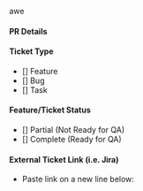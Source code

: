 awe
#### PR Details

#### Ticket Type	  
- [] Feature
- [] Bug
- [] Task
		  
#### Feature/Ticket Status
- [] Partial (Not Ready for QA)
- [] Complete (Ready for QA)

#### External Ticket Link (i.e. Jira)
- Paste link on a new line below:

